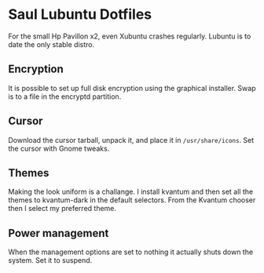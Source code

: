 # Saul Lubuntu Dotfiles

For the small Hp Pavillon x2, even Xubuntu crashes regularly.
Lubuntu is to date the only stable distro.

## Encryption
It is possible to set up full disk encryption using the graphical installer.
Swap is to a file in the encryptd partition.

## Cursor
Download the cursor tarball, unpack it, and place it in `/usr/share/icons`.
Set the cursor with Gnome tweaks.

## Themes
Making the look uniform is a challange. I install kvantum and then set all the themes to kvantum-dark in the default selectors.
From the Kvantum chooser then I select my preferred theme.

## Power management
When the management options are set to nothing it actually shuts down the system. Set it to suspend.

